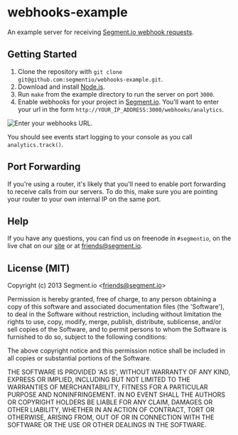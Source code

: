 
# webhooks-example

  An example server for receiving [Segment.io webhook requests](https://segment.io/docs/integrations/webhooks).


## Getting Started

  1. Clone the repository with `git clone git@github.com:segmentio/webhooks-example.git`.
  2. Download and install [Node.js](http://nodejs.org/).
  3. Run `make` from the example directory to run the server on port `3000`.
  4. Enable webhooks for your project in [Segment.io](https://segment.io/). You'll want to enter your url in the form `http://YOUR_IP_ADDRESS:3000/webhooks/analytics`.

  ![Enter your webhooks URL.](https://s3.amazonaws.com/segmentio/github/images/webhooks-example/webhooks-sheet.png)

  You should see events start logging to your console as you call `analytics.track()`.


## Port Forwarding

  If you're using a router, it's likely that you'll need to enable port forwarding to receive calls from our servers. To do this, make sure you are pointing your router to your own internal IP on the same port.


## Help

  If you have any questions, you can find us on freenode in `#segmentio`, on the live chat on our [site](https://segment.io/) or at friends@segment.io.


## License (MIT)

  Copyright (c) 2013 Segment.io &lt;friends@segment.io&gt;

  Permission is hereby granted, free of charge, to any person obtaining a copy of this software and associated documentation files (the 'Software'), to deal in the Software without restriction, including without limitation the rights to use, copy, modify, merge, publish, distribute, sublicense, and/or sell copies of the Software, and to permit persons to whom the Software is furnished to do so, subject to the following conditions:

  The above copyright notice and this permission notice shall be included in all copies or substantial portions of the Software.

  THE SOFTWARE IS PROVIDED 'AS IS', WITHOUT WARRANTY OF ANY KIND, EXPRESS OR IMPLIED, INCLUDING BUT NOT LIMITED TO THE WARRANTIES OF MERCHANTABILITY, FITNESS FOR A PARTICULAR PURPOSE AND NONINFRINGEMENT. IN NO EVENT SHALL THE AUTHORS OR COPYRIGHT HOLDERS BE LIABLE FOR ANY CLAIM, DAMAGES OR OTHER LIABILITY, WHETHER IN AN ACTION OF CONTRACT, TORT OR OTHERWISE, ARISING FROM, OUT OF OR IN CONNECTION WITH THE SOFTWARE OR THE USE OR OTHER DEALINGS IN THE SOFTWARE.

